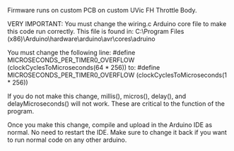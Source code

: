 Firmware runs on custom PCB on custom UVic FH Throttle Body.

VERY IMPORTANT:
You must change the wiring.c Arduino core file to make this code run correctly.
This file is found in:
C:\Program Files (x86)\Arduino\hardware\arduino\avr\cores\adruino

You must change the following line:
#define MICROSECONDS_PER_TIMER0_OVERFLOW (clockCyclesToMicroseconds(64 * 256))
to:
#define MICROSECONDS_PER_TIMER0_OVERFLOW (clockCyclesToMicroseconds(1 * 256))

If you do not make this change, millis(), micros(), delay(), and delayMicroseconds() will not work.
These are critical to the function of the program.

Once you make this change, compile and upload in the Arduino IDE as normal. No need to restart the IDE.
Make sure to change it back if you want to run normal code on any other arduino.
